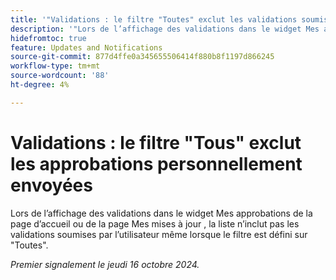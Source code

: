 ```yaml
---
title: '"Validations : le filtre "Toutes" exclut les validations soumises personnellement"'
description: '"Lors de l’affichage des validations dans le widget Mes approbations de l’accueil ou sur la page Mes mises à jour , la liste n’inclut pas les validations soumises par l’utilisateur même lorsque le filtre est défini sur "Toutes".'
hidefromtoc: true
feature: Updates and Notifications
source-git-commit: 877d4ffe0a345655506414f880b8f1197d866245
workflow-type: tm+mt
source-wordcount: '88'
ht-degree: 4%

---
```


# Validations : le filtre &quot;Tous&quot; exclut les approbations personnellement envoyées

<!--
>>[!NOTE]
>
>This issue was fixed on June 20, 2024.
-->

Lors de l’affichage des validations dans le widget Mes approbations de la page d’accueil ou de la page Mes mises à jour , la liste n’inclut pas les validations soumises par l’utilisateur même lorsque le filtre est défini sur &quot;Toutes&quot;.

_Premier signalement le jeudi 16 octobre 2024._
